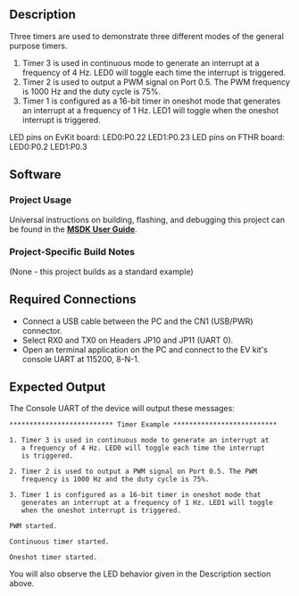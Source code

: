 ## Description

Three timers are used to demonstrate three different modes of the general purpose timers.

1. Timer 3 is used in continuous mode to generate an interrupt at a frequency of 4 Hz. LED0 will toggle each time the interrupt
   is triggered.
2. Timer 2 is used to output a PWM signal on Port 0.5. The PWM frequency is 1000 Hz and the duty cycle is 75%.
3. Timer 1 is configured as a 16-bit timer in oneshot mode that generates an interrupt at a frequency of 1 Hz. LED1 will toggle when the oneshot interrupt is triggered.

LED pins on EvKit board:  LED0:P0.22  LED1:P0.23
LED pins on FTHR  board:  LED0:P0.2   LED1:P0.3

## Software

### Project Usage

Universal instructions on building, flashing, and debugging this project can be found in the **[MSDK User Guide](https://analogdevicesinc.github.io/msdk/USERGUIDE/)**.

### Project-Specific Build Notes

(None - this project builds as a standard example)

## Required Connections

-   Connect a USB cable between the PC and the CN1 (USB/PWR) connector.
-   Select RX0 and TX0 on Headers JP10 and JP11 (UART 0).
-   Open an terminal application on the PC and connect to the EV kit's console UART at 115200, 8-N-1.

## Expected Output

The Console UART of the device will output these messages:

```
************************** Timer Example **************************

1. Timer 3 is used in continuous mode to generate an interrupt at
   a frequency of 4 Hz. LED0 will toggle each time the interrupt
   is triggered.

2. Timer 2 is used to output a PWM signal on Port 0.5. The PWM
   frequency is 1000 Hz and the duty cycle is 75%.

3. Timer 1 is configured as a 16-bit timer in oneshot mode that
   generates an interrupt at a frequency of 1 Hz. LED1 will toggle
   when the oneshot interrupt is triggered.

PWM started.

Continuous timer started.

Oneshot timer started.
```

You will also observe the LED behavior given in the Description section above.

